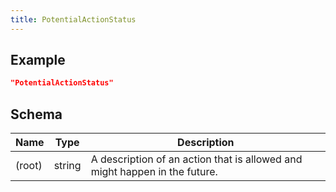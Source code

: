 ```yaml
---
title: PotentialActionStatus
---
```

## Example



```json
"PotentialActionStatus"
```
## Schema

| Name | Type | Description |
|---|---|---|
| (root) | string | A description of an action that is allowed and might happen in the future. |

